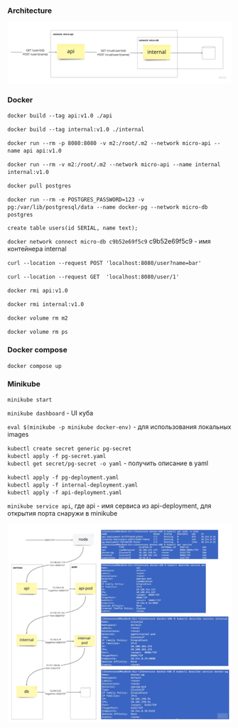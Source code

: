 ### Architecture

![](./.images/arch.png)

### Docker

`docker build --tag api:v1.0 ./api`

`docker build --tag internal:v1.0 ./internal`

`docker run --rm -p 8080:8080 -v m2:/root/.m2 --network micro-api --name api api:v1.0`

`docker run --rm -v m2:/root/.m2 --network micro-api --name internal internal:v1.0`

`docker pull postgres`

`docker run --rm -e POSTGRES_PASSWORD=123 -v pg:/var/lib/postgresql/data --name docker-pg --network micro-db postgres`

```roomsql
create table users(id SERIAL, name text);
```

`docker network connect micro-db c9b52e69f5c9`
c9b52e69f5c9 - имя контейнера internal

`curl --location --request POST 'localhost:8080/user?name=bar'`

`curl --location --request GET  'localhost:8080/user/1'`

`docker rmi api:v1.0`

`docker rmi internal:v1.0`

`docker volume rm m2`

`docker volume rm ps`

### Docker compose

`docker compose up`

### Minikube

`minikube start`

`minikube dashboard` - UI куба

`eval $(minikube -p minikube docker-env)` - для использования локальных images

`kubectl create secret generic pg-secret`\
`kubectl apply -f pg-secret.yaml`\
`kubectl get secret/pg-secret -o yaml` - получить описание в yaml

`kubectl apply -f pg-deployment.yaml`\
`kubectl apply -f internal-deployment.yaml`\
`kubectl apply -f api-deployment.yaml`

`minikube service api`, где api - имя сервиса из api-deployment, для открытия порта снаружи в minikube 

![](./.images/k8b.jpg)
